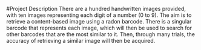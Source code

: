 #Project Description
There are a hundred handwritten images provided, with ten images representing each digit of a
number (0 to 9). The aim is to retrieve a content-based image using a radon barcode. There is a
singular barcode that represents each image, which will then be used to search for other barcodes
that are the most similar to it. Then, through many trials, the accuracy of retrieving a similar
image will then be acquired.
